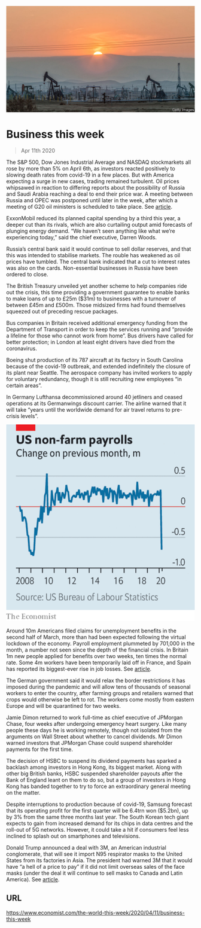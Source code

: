![](./images/20200411_WWP501.jpg)

# Business this week

> Apr 11th 2020

The S&P 500, Dow Jones Industrial Average and NASDAQ stockmarkets all rose by more than 5% on April 6th, as investors reacted positively to slowing death rates from covid-19 in a few places. But with America expecting a surge in new cases, trading remained turbulent. Oil prices whipsawed in reaction to differing reports about the possibility of Russia and Saudi Arabia reaching a deal to end their price war. A meeting between Russia and OPEC was postponed until later in the week, after which a meeting of G20 oil ministers is scheduled to take place. See [article](https://www.economist.com//briefing/2020/04/08/an-unprecedented-plunge-in-oil-demand-will-turn-the-industry-upside-down).

ExxonMobil reduced its planned capital spending by a third this year, a deeper cut than its rivals, which are also curtailing output amid forecasts of plunging energy demand. “We haven’t seen anything like what we’re experiencing today,” said the chief executive, Darren Woods.

Russia’s central bank said it would continue to sell dollar reserves, and that this was intended to stabilise markets. The rouble has weakened as oil prices have tumbled. The central bank indicated that a cut to interest rates was also on the cards. Non-essential businesses in Russia have been ordered to close.

The British Treasury unveiled yet another scheme to help companies ride out the crisis, this time providing a government guarantee to enable banks to make loans of up to £25m ($31m) to businesses with a turnover of between £45m and £500m. Those midsized firms had found themselves squeezed out of preceding rescue packages.

Bus companies in Britain received additional emergency funding from the Department of Transport in order to keep the services running and “provide a lifeline for those who cannot work from home”. Bus drivers have called for better protection; in London at least eight drivers have died from the coronavirus.

Boeing shut production of its 787 aircraft at its factory in South Carolina because of the covid-19 outbreak, and extended indefinitely the closure of its plant near Seattle. The aerospace company has invited workers to apply for voluntary redundancy, though it is still recruiting new employees “in certain areas”.

In Germany Lufthansa decommissioned around 40 jetliners and ceased operations at its Germanwings discount carrier. The airline warned that it will take “years until the worldwide demand for air travel returns to pre-crisis levels”.

![](./images/20200411_WWC171_0.png)

Around 10m Americans filed claims for unemployment benefits in the second half of March, more than had been expected following the virtual lockdown of the economy. Payroll employment plummeted by 701,000 in the month, a number not seen since the depth of the financial crisis. In Britain 1m new people applied for benefits over two weeks, ten times the normal rate. Some 4m workers have been temporarily laid off in France, and Spain has reported its biggest-ever rise in job losses. See [article](https://www.economist.com//finance-and-economics/2020/04/08/labour-markets-take-a-dramatic-turn-for-the-worse).

The German government said it would relax the border restrictions it has imposed during the pandemic and will allow tens of thousands of seasonal workers to enter the country, after farming groups and retailers warned that crops would otherwise be left to rot. The workers come mostly from eastern Europe and will be quarantined for two weeks.

Jamie Dimon returned to work full-time as chief executive of JPMorgan Chase, four weeks after undergoing emergency heart surgery. Like many people these days he is working remotely, though not isolated from the arguments on Wall Street about whether to cancel dividends. Mr Dimon warned investors that JPMorgan Chase could suspend shareholder payments for the first time.

The decision of HSBC to suspend its dividend payments has sparked a backlash among investors in Hong Kong, its biggest market. Along with other big British banks, HSBC suspended shareholder payouts after the Bank of England leant on them to do so, but a group of investors in Hong Kong has banded together to try to force an extraordinary general meeting on the matter.

Despite interruptions to production because of covid-19, Samsung forecast that its operating profit for the first quarter will be 6.4trn won ($5.2bn), up by 3% from the same three months last year. The South Korean tech giant expects to gain from increased demand for its chips in data centres and the roll-out of 5G networks. However, it could take a hit if consumers feel less inclined to splash out on smartphones and televisions.

Donald Trump announced a deal with 3M, an American industrial conglomerate, that will see it import N95 respirator masks to the United States from its factories in Asia. The president had warned 3M that it would have “a hell of a price to pay” if it did not limit overseas sales of the face masks (under the deal it will continue to sell masks to Canada and Latin America). See [article](https://www.economist.com//united-states/2020/04/11/the-white-house-v-covid-19).

## URL

https://www.economist.com/the-world-this-week/2020/04/11/business-this-week
